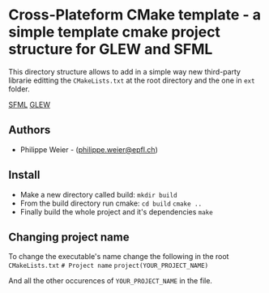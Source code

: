 # Cross-Plateform CMake template - a simple template cmake project structure for GLEW and SFML

This directory structure allows to add in a simple way new third-party librarie editting the `CMakeLists.txt`
at the root directory and the one in `ext` folder.

[SFML](https://www.sfml-dev.org/)
[GLEW](http://glew.sourceforge.net/)

## Authors

- Philippe Weier - (philippe.weier@epfl.ch)

## Install

- Make a new directory called build:
  `mkdir build`
- From the build directory run cmake:
  `cd build`
  `cmake ..`
- Finally build the whole project and it's dependencies
  `make`

## Changing project name

To change the executable's name change the following in the root `CMakeLists.txt`
`# Project name`
`project(YOUR_PROJECT_NAME)`

And all the other occurences of `YOUR_PROJECT_NAME` in the file.
